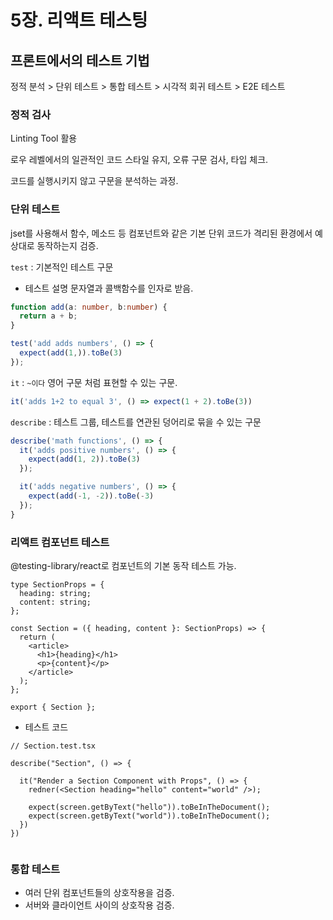 # 5장. 리액트 테스팅

## 프론트에서의 테스트 기법

정적 분석 > 단위 테스트 > 통합 테스트 > 시각적 회귀 테스트 > E2E 테스트

### 정적 검사

Linting Tool 활용

로우 레벨에서의 일관적인 코드 스타일 유지, 오류 구문 검사, 타입 체크.

코드를 실행시키지 않고 구문을 분석하는 과정.



### 단위 테스트

jset를 사용해서 함수, 메소드 등 컴포넌트와 같은 기본 단위 코드가 격리된 환경에서 예상대로 동작하는지 검증.

`test` : 기본적인 테스트 구문 
  - 테스트 설명 문자열과 콜백함수를 인자로 받음.
```ts
function add(a: number, b:number) {
  return a + b;
}

test('add adds numbers', () => {
  expect(add(1,)).toBe(3)
});
```
  
`it` : `~이다` 영어 구문 처럼 표현할 수 있는 구문.
```ts
it('adds 1+2 to equal 3', () => expect(1 + 2).toBe(3))
```

`describe` : 테스트 그룹, 테스트를 연관된 덩어리로 묶을 수 있는 구문

```ts
describe('math functions', () => {
  it('adds positive numbers', () => {
    expect(add(1, 2)).toBe(3)
  });

  it('adds negative numbers', () => {
    expect(add(-1, -2)).toBe(-3)
  });
}
```

### 리액트 컴포넌트 테스트

@testing-library/react로 컴포넌트의 기본 동작 테스트 가능.

```tsx
type SectionProps = {
  heading: string;
  content: string;
};

const Section = ({ heading, content }: SectionProps) => {
  return (
    <article>
      <h1>{heading}</h1>
      <p>{content}</p>
    </article>
  );
};

export { Section };
```

- 테스트 코드

```tsx
// Section.test.tsx

describe("Section", () => {

  it("Render a Section Component with Props", () => {
    redner(<Section heading="hello" content="world" />);

    expect(screen.getByText("hello")).toBeInTheDocument();
    expect(screen.getByText("world")).toBeInTheDocument();
  })
})


```

### 통합 테스트

- 여러 단위 컴포넌트들의 상호작용을 검증.
- 서버와 클라이언트 사이의 상호작용 검증.
